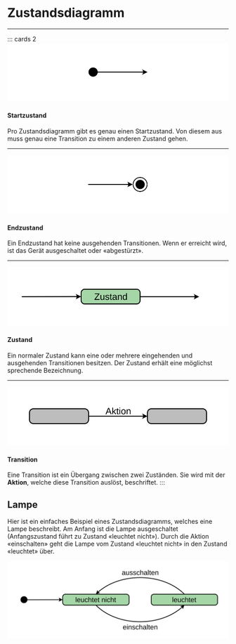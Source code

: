 # Zustandsdiagramm
---

::: cards 2
![](images/state-diagram-initial.svg)
#### Startzustand
Pro Zustandsdiagramm gibt es genau einen Startzustand. Von diesem aus muss genau eine Transition zu einem anderen Zustand gehen.
***
![](images/state-diagram-final.svg)
#### Endzustand
Ein Endzustand hat keine ausgehenden Transitionen. Wenn er erreicht wird, ist das Gerät ausgeschaltet oder «abgestürzt».
***
![](images/state-diagram-state.svg)
#### Zustand
Ein normaler Zustand kann eine oder mehrere eingehenden und ausgehenden Transitionen besitzen. Der Zustand erhält eine möglichst sprechende Bezeichnung.
***
![](images/state-diagram-transition.svg)
#### Transition
Eine Transition ist ein Übergang zwischen zwei Zuständen. Sie wird mit der **Aktion**, welche diese Transition auslöst, beschriftet.
:::

## Lampe

Hier ist ein einfaches Beispiel eines Zustandsdiagramms, welches eine Lampe beschreibt. Am Anfang ist die Lampe ausgeschaltet (Anfangszustand führt zu Zustand «leuchtet nicht»). Durch die Aktion «einschalten» geht die Lampe vom Zustand «leuchtet nicht» in den Zustand «leuchtet» über.

![](images/state-diagram-lamp.svg)
